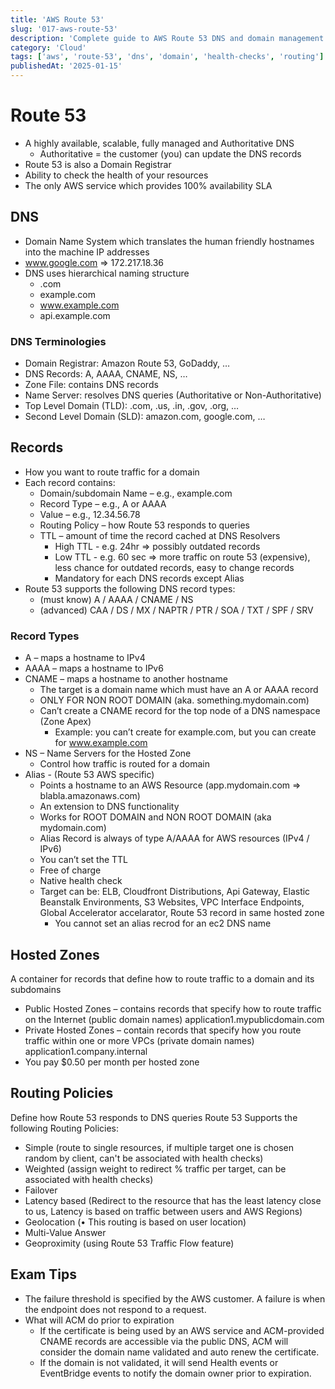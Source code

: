 ```yaml
---
title: 'AWS Route 53'
slug: '017-aws-route-53'
description: 'Complete guide to AWS Route 53 DNS and domain management'
category: 'Cloud'
tags: ['aws', 'route-53', 'dns', 'domain', 'health-checks', 'routing']
publishedAt: '2025-01-15'
---
```


# Route 53

- A highly available, scalable, fully managed and Authoritative DNS
  - Authoritative = the customer (you) can update the DNS records
- Route 53 is also a Domain Registrar
- Ability to check the health of your resources
- The only AWS service which provides 100% availability SLA

## DNS

- Domain Name System which translates the human friendly hostnames into the machine IP addresses
- www.google.com => 172.217.18.36
- DNS uses hierarchical naming structure
  - .com
  - example.com
  - www.example.com
  - api.example.com

### DNS Terminologies

- Domain Registrar: Amazon Route 53, GoDaddy, …
- DNS Records: A, AAAA, CNAME, NS, …
- Zone File: contains DNS records
- Name Server: resolves DNS queries (Authoritative or Non-Authoritative)
- Top Level Domain (TLD): .com, .us, .in, .gov, .org, …
- Second Level Domain (SLD): amazon.com, google.com, …

## Records

- How you want to route traffic for a domain
- Each record contains:
  - Domain/subdomain Name – e.g., example.com
  - Record Type – e.g., A or AAAA
  - Value – e.g., 12.34.56.78
  - Routing Policy – how Route 53 responds to queries
  - TTL – amount of time the record cached at DNS Resolvers
    - High TTL - e.g. 24hr => possibly outdated records
    - Low TTL - e.g. 60 sec => more traffic on route 53 (expensive), less chance for outdated records, easy to change records
    - Mandatory for each DNS records except Alias
- Route 53 supports the following DNS record types:
  - (must know) A / AAAA / CNAME / NS
  - (advanced) CAA / DS / MX / NAPTR / PTR / SOA / TXT / SPF / SRV

### Record Types

- A – maps a hostname to IPv4
- AAAA – maps a hostname to IPv6
- CNAME – maps a hostname to another hostname
  - The target is a domain name which must have an A or AAAA record
  - ONLY FOR NON ROOT DOMAIN (aka. something.mydomain.com)
  - Can’t create a CNAME record for the top node of a DNS namespace (Zone Apex)
    - Example: you can’t create for example.com, but you can create for www.example.com
- NS – Name Servers for the Hosted Zone
  - Control how traffic is routed for a domain
- Alias - (Route 53 AWS specific)
  - Points a hostname to an AWS Resource (app.mydomain.com => blabla.amazonaws.com)
  - An extension to DNS functionality
  - Works for ROOT DOMAIN and NON ROOT DOMAIN (aka mydomain.com)
  - Alias Record is always of type A/AAAA for AWS resources (IPv4 / IPv6)
  - You can’t set the TTL
  - Free of charge
  - Native health check
  - Target can be: ELB, Cloudfront Distributions, Api Gateway, Elastic Beanstalk Environments, S3 Websites, VPC Interface Endpoints, Global Accelerator accelarator, Route 53 record in same hosted zone
    - You cannot set an alias recrod for an ec2 DNS name

## Hosted Zones

A container for records that define how to route traffic to a domain and its subdomains

- Public Hosted Zones – contains records that specify how to route traffic on the Internet (public domain names) application1.mypublicdomain.com
- Private Hosted Zones – contain records that specify how you route traffic within one or more VPCs (private domain names) application1.company.internal
- You pay $0.50 per month per hosted zone

## Routing Policies

Define how Route 53 responds to DNS queries
Route 53 Supports the following Routing Policies:

- Simple (route to single resources, if multiple target one is chosen random by client, can't be associated with health checks)
- Weighted (assign weight to redirect % traffic per target, can be associated with health checks)
- Failover
- Latency based (Redirect to the resource that has the least latency close to us, Latency is based on traffic between users and AWS Regions)
- Geolocation (• This routing is based on user location)
- Multi-Value Answer
- Geoproximity (using Route 53 Traffic Flow feature)

## Exam Tips

- The failure threshold is specified by the AWS customer. A failure is when the endpoint does not respond to a request.
- What will ACM do prior to expiration
  - If the certificate is being used by an AWS service and ACM-provided CNAME records are accessible via the public DNS, ACM will consider the domain name validated and auto renew the certificate.
  - If the domain is not validated, it will send Health events or EventBridge events to notify the domain owner prior to expiration.
